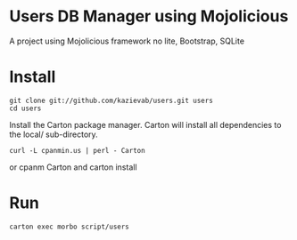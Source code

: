 # Users DB Manager using Mojolicious

A project using Mojolicious framework no lite, Bootstrap, SQLite

# Install

	git clone git://github.com/kazievab/users.git users
	cd users


Install the Carton package manager. Carton will install all dependencies
to the local/ sub-directory.

	curl -L cpanmin.us | perl - Carton
or
	cpanm Carton
and
	carton install

# Run
	carton exec morbo script/users
